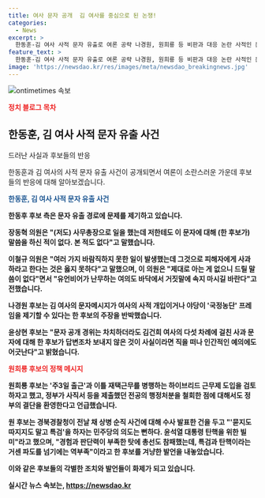 ```yaml
---
title: 여사 문자 공개  김 여사를 중심으로 된 논쟁!
categories:
  - News
excerpt: >
  한동훈-김 여사 사적 문자 유출로 여론 공략 나경원, 원희룡 등 비판과 대응 논란 사적인 문자메시지가 공개된 후 극심한 여론전이 이어지고 있다. 한동후 후보 측은 문자 유출 경로를 질문하며 사과에 적절히 대처해야 한다고 지적했고, 장동혁 의원은 문자 내용에 관심이 없다고 말했다. 나경원 후보는 김 여사의 개입이 아닌 공적 역할이라고 주장하며 반박했고, 원희룡 후보는 정책 메시지를 내면서 한 후보를 겨냥한 발언을 전했다.윤상현 후보도 한 후보의 사과 의도를 파악해야 한다고 지적했다.
feature_text: >
  한동훈-김 여사 사적 문자 유출로 여론 공략 나경원, 원희룡 등 비판과 대응 논란 사적인 문자메시지가 공개된 후 극심한 여론전이 이어지고 있다. 한동후 후보 측은 문자 유출 경로를 질문하며 사과에 적절히 대처해야 한다고 지적했고, 장동혁 의원은 문자 내용에 관심이 없다고 말했다. 나경원 후보는 김 여사의 개입이 아닌 공적 역할이라고 주장하며 반박했고, 원희룡 후보는 정책 메시지를 내면서 한 후보를 겨냥한 발언을 전했다.윤상현 후보도 한 후보의 사과 의도를 파악해야 한다고 지적했다.
image: 'https://newsdao.kr/res/images/meta/newsdao_breakingnews.jpg'
---
```


<p><img src="https://newsdao.kr/res/images/meta/newsdao_breakingnews.jpg" alt="ontimetimes 속보" /></p>

<p><b><span style="color: #ee2323;">정치 블로그 목차</span></b></p>

<h2 data-ke-size="size26">한동훈, 김 여사 사적 문자 유출 사건</h2>

<p>드러난 사실과 후보들의 반응</p>

<p data-ke-size="size16">한동훈과 김 여사의 사적 문자 유출 사건이 공개되면서 여론이 소란스러운 가운데 후보들의 반응에 대해 알아보겠습니다.</p>

<p><b><span style="color: #1a5490;">한동훈, 김 여사 사적 문자 유출 사건</span><b></p>

<p>한동후 후보 측은 문자 유출 경로에 문제를 제기하고 있습니다.</p>

<p>장동혁 의원은 "(저도) 사무총장으로 일을 했는데 저한테도 이 문자에 대해 (한 후보가) 말씀을 하신 적이 없다. 본 적도 없다"고 말했습니다.</p>

<p>이철규 의원은 "여러 가지 바람직하지 못한 일이 발생했는데 그것으로 피해자에게 사과하라고 한다는 것은 옳지 못하다"고 말했으며, 이 의원은 "제대로 아는 게 없으니 드릴 말씀이 없다"면서 "유언비어가 난무하는 여의도 바닥에서 거짓말에 속지 마시길 바란다"고 전했습니다.</p>

<p>나경원 후보는 김 여사의 문자메시지가 여사의 사적 개입이거나 야당이 '국정농단' 프레임을 제기할 수 있다는 한 후보의 주장을 반박했습니다.</p>

<p>윤상현 후보는 "문자 공개 경위는 차치하더라도 김건희 여사의 다섯 차례에 걸친 사과 문자에 대해 한 후보가 답변조차 보내지 않은 것이 사실이라면 직을 떠나 인간적인 예의에도 어긋난다"고 밝혔습니다.</p>

<p><b><span style="color: #ee2323;">원희룡 후보의 정책 메시지</span></b></p>

<p>원희룡 후보는 '주3일 출근'과 이틀 재택근무를 병행하는 하이브리드 근무제 도입을 검토하자고 했고, 정부가 사직서 등을 제출했던 전공의 행정처분을 철회한 점에 대해서도 정부의 결단을 환영한다고 언급했습니다.</p>

<p>원 후보는 경북경찰청이 전날 채 상병 순직 사건에 대해 수사 발표한 건을 두고 "'묻지도 따지지도 말고 특검'을 하자는 민주당의 의도는 뻔하다. 윤석열 대통령 탄핵을 위한 빌미"라고 했으며, "경험과 판단력이 부족한 탓에 총선도 참패했는데, 특검과 탄핵이라는 거센 파도를 넘기에는 역부족"이라고 한 후보를 겨냥한 발언을 내놓았습니다.</p>

<p>이와 같은 후보들의 각별한 조치와 발언들이 화제가 되고 있습니다.</p>
실시간 뉴스 속보는, <a href="https://newsdao.kr" rel="dofollow">https://newsdao.kr</a>


